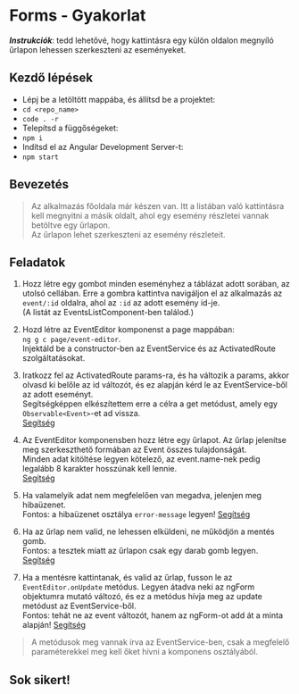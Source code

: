 # Forms - Gyakorlat

**_Instrukciók_**: tedd lehetővé, hogy kattintásra egy külön oldalon megnyíló űrlapon lehessen szerkeszteni az eseményeket.

## Kezdő lépések
- Lépj be a letöltött mappába, és állítsd be a projektet:
- `cd <repo_name>`
- `code . -r`
- Telepítsd a függőségeket:
- `npm i`
- Indítsd el az Angular Development Server-t:
- `npm start`

## Bevezetés
> Az alkalmazás főoldala már készen van. Itt a listában való kattintásra kell 
megnyitni a másik oldalt, ahol egy esemény részletei vannak betöltve egy 
űrlapon.  
Az űrlapon lehet szerkeszteni az esemény részleteit.

## Feladatok
1. Hozz létre egy gombot minden eseményhez a táblázat adott sorában, az utolsó 
cellában. Erre a gombra kattintva navigáljon el az alkalmazás az `event/:id` 
oldalra, ahol az `:id` az adott esemény id-je.  
(A listát az EventsListComponent-ben találod.) 

2. Hozd létre az EventEditor komponenst a page mappában:  
 `ng g c page/event-editor`.  
Injektáld be a constructor-ben az EventService és az ActivatedRoute szolgáltatásokat.

3. Iratkozz fel az ActivatedRoute params-ra, és ha változik a params, 
akkor olvasd ki belőle az id változót, és ez alapján kérd le az EventService-ből 
az adott eseményt.  
Segítségképpen elkészítettem erre a célra a get metódust, amely egy 
`Observable<Event>`-et ad vissza.  
[Segítség](https://github.com/Training360/str-angular-004/blob/3a165b952b7ee6a0ca091b8dd80a57ad0ffc1c01/str-angular-routing-and-form/src/app/page/product-editor/product-editor.component.ts#L22)

4. Az EventEditor komponensben hozz létre egy űrlapot. Az űrlap jelenítse meg 
szerkeszthető formában az Event összes tulajdonságát.  
Minden adat kitöltése legyen kötelező, az event.name-nek pedig legalább 
8 karakter hosszúnak kell lennie.  
[Segítség](https://github.com/Training360/str-angular-004/blob/3a165b952b7ee6a0ca091b8dd80a57ad0ffc1c01/str-angular-routing-and-form/src/app/page/product-editor/product-editor.component.html#L6)

5. Ha valamelyik adat nem megfelelően van megadva, jelenjen meg hibaüzenet.  
Fontos: a hibaüzenet osztálya `error-message` legyen!
[Segítség](https://github.com/Training360/str-angular-004/blob/3a165b952b7ee6a0ca091b8dd80a57ad0ffc1c01/str-angular-routing-and-form/src/app/page/product-editor/product-editor.component.html#L8)

6. Ha az űrlap nem valid, ne lehessen elküldeni, ne működjön a mentés gomb.  
Fontos: a tesztek miatt az űrlapon csak egy darab gomb legyen.
[Segítség](https://github.com/Training360/str-angular-004/blob/3a165b952b7ee6a0ca091b8dd80a57ad0ffc1c01/str-angular-routing-and-form/src/app/page/product-editor/product-editor.component.html#L22)

1. Ha a mentésre kattintanak, és valid az űrlap, fusson le az
`EventEditor.onUpdate` metódus.
Legyen átadva neki az ngForm objektumra mutató változó, és 
ez a metódus hívja meg az update metódust az EventService-ből.  
Fontos: tehát ne az event változót, hanem az ngForm-ot add át a minta alapján!
[Segítség](https://github.com/Training360/str-angular-004/blob/3a165b952b7ee6a0ca091b8dd80a57ad0ffc1c01/str-angular-routing-and-form/src/app/page/product-editor/product-editor.component.html#L3)

> A metódusok meg vannak írva az EventService-ben, csak a megfelelő 
paraméterekkel meg kell őket hívni a komponens osztályából.

## Sok sikert!
